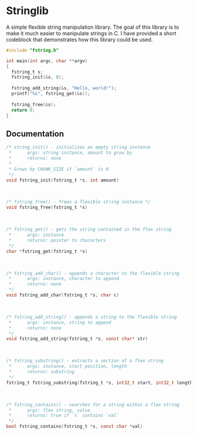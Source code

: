 # Stringlib
A simple flexible string manipulation library. The goal of this library is to make it much easier to manipulate strings in C. I have provided a short codeblock that demonstrates how this library could be used.

```c
#include "fstring.h"

int main(int argc, char **argv) 
{
  fstring_t s;
  fstring_init(&s, 0);
  
  fstring_add_string(&s, "Hello, world!");
  printf("%s", fstring_get(&s));
  
  fstring_free(&s);
  return 0;
}
```

## Documentation
```c
/* string_init() - initializes an empty string instance
 *      args: string instance, amount to grow by
 *      returns: none
 *
 * Grows by CHUNK_SIZE if `amount` is 0
 */
void fstring_init(fstring_t *s, int amount)
```
<br/>

```c
/* fstring_free() - frees a flexible string instance */
void fstring_free(fstring_t *s)
```
<br/>

```c
/* fstring_get() - gets the string contained in the flex string
 *      args: instance
 *      returns: pointer to characters
 */
char *fstring_get(fstring_t *s)
```
<br/>

```c
/* fstring_add_char() - appends a character to the flexible string
 *      args: instance, character to append
 *      returns: none
 */
void fstring_add_char(fstring_t *s, char c)
```
<br/>

```c
/* fstring_add_string() - appends a string to the flexible string
 *      args: instance, string to append
 *      returns: none
 */
void fstring_add_string(fstring_t *s, const char* str)
```
<br/>

```c
/* fstring_substring() - extracts a section of a flex string 
 *      args: instance, start position, length
 *      returns: substring
 */
fstring_t fstring_substring(fstring_t *s, int32_t start, int32_t length)
```
<br/>

```c
/* fstring_contains() - searches for a string within a flex string
 *      args: flex string, value
 *      returns: true if `s` contains `val`
 */
bool fstring_contains(fstring_t *s, const char *val)
```
